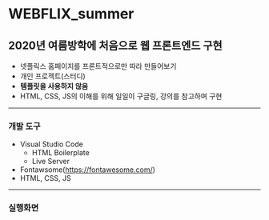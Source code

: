 # WEBFLIX_summer
2020년 여름방학에 처음으로 웹 프론트엔드 구현
------

* 넷플릭스 홈페이지를 프론트적으로만 따라 만들어보기
* 개인 프로젝트(스터디)
* **템플릿을 사용하지 않음**
* HTML, CSS, JS의 이해를 위해 일일이 구글링, 강의를 참고하며 구현

-------------------

### 개발 도구
- Visual Studio Code
  - HTML Boilerplate
  - Live Server
- Fontawsome(https://fontawesome.com/)
- HTML, CSS, JS

-------------------
### 실행화면

